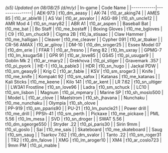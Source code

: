 *(s5) Updated on 08/08/25 (d/m/y)*
| In-game       | Code Name   |
|------------|----------------|
| AEK-973         | t10_dm_aeasy       |
| AK-74           | t10_ar_aking74     |
| AMES 85         | t10_ar_able18      |
| AS Val          | t10_ar_asvalor     |
| ASG-89          | t10_sh_uncle12     |
| AMR Mod 4       | t10_sn_mary82      |
| ABR A1          | t10_ar_aspen       |
| Baseball Bat    | t10_me_bat         |
| Bo Staff        | t10_me_bostaff     |
| Boxing Gloves   | t10_me_bgloves     |
| C9              | t10_sm_chuck9      |
| Cigma 2B        | t10_la_stisaac     |
| Claw Hammer     | t10_me_halligan    |
| Cleaver         | t10_me_cleaver     |
| Cypher 091      | t10_ar_tbaker      |
| CR-56 AMAX      | t10_ar_gilroy      |
| DM-10           | t10_dm_sroger25    |
| Essex Model 07  | t10_dm_erie        |
| FFAR 1          | t10_ar_fresno      |
| Feng 82         | t10_lm_uxray       |
| GPMG-7          | t10_lm_ksugar58    |
| GPR 91          | t10_ar_love85      |
| GS45            | t10_pi_usugar9     |
| Goblin Mk 2     | t10_ar_rmary2      |
| Grekhova        | t10_pi_stiger      |
| Gravemark .357  | t10_pi_pyork       |
| HE-1            | t10_la_pable3      |
| HDR             | t10_sn_hugo        |
| Jackal PDW      | t10_sm_geasy9      |
| Krig C          | t10_ar_fable       |
| KSV             | t10_sm_sroger3     |
| Knife           | t10_me_knife       |
| Kompakt 92      | t10_sm_safox       |
| Katanas         | t10_me_katanas     |
| Kali Sticks     | t10_me_keene       |
| Kilo 141        | t10_ar_kent        |
| LR 7.62         | t10_sn_ultiger     |
| LW3A1 Frostline | t10_sn_love96      |
| Ladra           | t10_sm_schuck      |
| LC10            | t10_sm_lisbon      |
| Magnum          | t10_pi_mpmary      |
| Marine SP       | t10_sh_moslo500    |
| Model L         | t10_ar_clove       |
| Maelstrom       | t10_sh_jhavana     |
| Nunchaku        | t10_me_nunchaku    |
| Olympia         | t10_sh_olove       |        
| PP-919          | t10_sm_pparis90    |
| PU-21           | t10_lm_puncle21    |
| Power drill     | t10_me_drill       |
| PPSh-41         | t10_sm_perth       |
| Pickaxe         | t10_me_pickaxe     |
| PML 5.56        | t10_lm_mesa        |
| SVD             | t10_sn_droger      |
| SWAT 5.56       | t10_dm_sgeorge550  |
| Stryder .22     | t10_pi_paris30     |
| Sirin 9mm       | t10_sl_goslo       |
| Sai             | t10_me_sais        |
| Skateboard      | t10_me_skateboard  |
| Saug            | t10_sm_saug        |
| Tsarkov 7.62    | t10_dm_svalor      |
| Tanto .22       | t10_sm_roger31     |
| TR2             | t10_dm_falove      |
| XMG             | t10_lm_aroger10    |
| XM4             | t10_ar_coslo723    |
| 9mm PM          | t10_pi_mable       |
